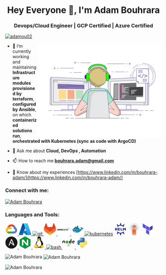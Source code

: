 <h1 align="center">Hey Everyone 👋, I'm Adam Bouhrara</h1>
<h3 align="center">Devops/Cloud Engineer | GCP Certified | Azure Certified </h3>

<p align="left"> <a href="https://github.com/ryo-ma/github-profile-trophy"><img src="https://trophygh.kolioaris.xyz/?username=adamou02" alt="adamou02" /></a> </p>

<img align="right" alt="Coding" width="400" src="https://raw.githubusercontent.com/devSouvik/devSouvik/master/gif3.gif">

- 🔭 I’m currently working and maintaining **Infrastructure modules provisioned by terraform**, **configured by Ansible**, on which **containerized solutions run**, **orchestrated with Kubernetes (sync as code with ArgoCD)**

- 💬 Ask me about **Cloud, DevOps , Automation**

- 📫 How to reach me **bouhrara.adam@gmail.com**

- 📄 Know about my experiences [https://www.linkedin.com/in/bouhrara-adam/](https://www.linkedin.com/in/bouhrara-adam/)

<h3 align="left">Connect with me:</h3>
<p align="left">
<a href="https://www.linkedin.com/in/bouhrara-adam/" target="blank"><img align="center" src="https://raw.githubusercontent.com/rahuldkjain/github-profile-readme-generator/master/src/images/icons/Social/linked-in-alt.svg" alt="Adam Bouhrara" height="30" width="40" /></a>
</p>

<h3 align="left">Languages and Tools:</h3>
<p align="left"> 
  <a href="https://cloud.google.com/" target="_blank" rel="noreferrer"> <img src="https://raw.githubusercontent.com/devicons/devicon/master/icons/googlecloud/googlecloud-original.svg" alt="googlecloud" width="40" height="40"/> </a>
  <a href="https://azure.microsoft.com/" target="_blank" rel="noreferrer"> <img src="https://raw.githubusercontent.com/devicons/devicon/master/icons/azure/azure-original.svg" alt="azure" width="40" height="40"/> </a>
  <a href="https://git-scm.com/" target="_blank" rel="noreferrer"> <img src="https://www.vectorlogo.zone/logos/git-scm/git-scm-icon.svg" alt="git" width="40" height="40"/> </a>
  <a href="https://about.gitlab.com/" target="_blank" rel="noreferrer"> <img src="https://raw.githubusercontent.com/devicons/devicon/master/icons/gitlab/gitlab-original.svg" alt="gitlab" width="40" height="40"/> </a>
  <a href="https://www.sonarsource.com/" target="_blank" rel="noreferrer"> <img src="https://raw.githubusercontent.com/devicons/devicon/master/icons/sonarqube/sonarqube-original-wordmark.svg" alt="sonarqube" width="40" height="40"/> </a>
  <a href="https://www.docker.com/" target="_blank" rel="noreferrer"> <img src="https://raw.githubusercontent.com/devicons/devicon/master/icons/docker/docker-original.svg" alt="docker" width="40" height="40"/> </a>
  <a href="https://kubernetes.io" target="_blank" rel="noreferrer"> <img src="https://www.vectorlogo.zone/logos/kubernetes/kubernetes-icon.svg" alt="kubernetes" width="40" height="40"/></a>
  <a href="https://argoproj.github.io/" target="_blank" rel="noreferrer"> <img src="https://raw.githubusercontent.com/devicons/devicon/master/icons/helm/helm-original.svg" alt="argocd" width="40" height="40"/></a>
  <a href="https://argoproj.github.io/" target="_blank" rel="noreferrer"> <img src="https://raw.githubusercontent.com/devicons/devicon/master/icons/argocd/argocd-original.svg" alt="argocd" width="40" height="40"/></a>
  <a href="https://www.terraform.io/" target="_blank" rel="noreferrer"> <img src="https://raw.githubusercontent.com/devicons/devicon/master/icons/terraform/terraform-original.svg" alt="terraform" width="40" height="40"/> </a>
  <a href="https://www.ansible.com/" target="_blank" rel="noreferrer"> <img src="https://raw.githubusercontent.com/devicons/devicon/master/icons/ansible/ansible-original.svg" alt="ansible" width="40" height="40"/> </a>
  <a href="https://www.nginx.com" target="_blank" rel="noreferrer"> <img src="https://raw.githubusercontent.com/devicons/devicon/master/icons/nginx/nginx-original.svg" alt="nginx" width="40" height="40"/> </a>
  <a href="https://www.linux.org/" target="_blank" rel="noreferrer"> <img src="https://raw.githubusercontent.com/devicons/devicon/master/icons/linux/linux-original.svg" alt="linux" width="40" height="40"/> </a>
  <a href="https://www.gnu.org/software/bash/" target="_blank" rel="noreferrer"> <img src="https://www.vectorlogo.zone/logos/gnu_bash/gnu_bash-icon.svg" alt="bash" width="40" height="40"/> </a>
  <a href="https://nodejs.org" target="_blank" rel="noreferrer"> <img src="https://raw.githubusercontent.com/devicons/devicon/master/icons/nodejs/nodejs-original-wordmark.svg" alt="nodejs" width="40" height="40"/> </a>
  <a href="https://www.python.org" target="_blank" rel="noreferrer"> <img src="https://raw.githubusercontent.com/devicons/devicon/master/icons/python/python-original.svg" alt="python" width="40" height="40"/> </a>
</p>

<p><img align="left" src="https://github-readme-stats.vercel.app/api/top-langs?username=adamou02&show_icons=true&locale=en&layout=compact" alt="Adam Bouhrara" /></p>

<p>&nbsp;<img align="center" src="https://github-readme-stats.vercel.app/api?username=adamou02&show_icons=true&locale=en" alt="Adam Bouhrara" /></p>

<p><img align="center" src="https://github-readme-streak-stats.herokuapp.com/?user=adamou02&" alt="Adam Bouhrara" /></p>

